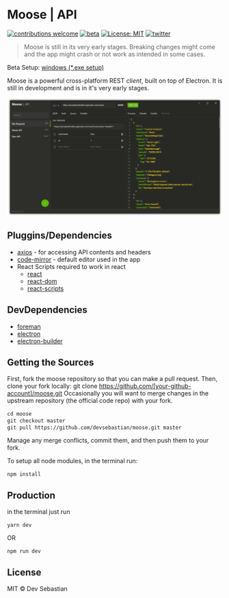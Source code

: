 # Moose | API

[![contributions welcome](https://img.shields.io/badge/contributions-welcome-brightgreen.svg?style=flat)](https://github.com/devsebastian/sort-visualiser/issues) 
[![beta](https://img.shields.io/badge/production-BETA-red.svg)]()
[![License: MIT](https://img.shields.io/badge/License-MIT-yellow.svg)](https://github.com/devsebastian/sort-visualiser/blob/master/LICENSE) 
[![twitter](https://img.shields.io/badge/Twitter-@iDevSebastian-green.svg)](https://twitter.com/iDevSebastian)

> Moose is still in its very early stages. Breaking changes might come and the app might crash or not work as intended in some cases.

Beta Setup: [windows (\*.exe setup)](https://drive.google.com/open?id=1qJ3HzkEhlP4eP7ZkFKEWMktRrG-wNT7d)

Moose is a powerful cross-platform REST *client*, built on top of Electron. It is still in development and is in it's very early stages.

![Moose](static/images/screenshot1.png)

## Pluggins/Dependencies
 - [axios](https://www.npmjs.com/package/axios) - for accessing API contents and headers
 - [code-mirror](https://codemirror.net/) - default editor used in the app
 - React Scripts required to work in react
   - [react](https://reactjs.org/)
   - [react-dom](https://reactjs.org/)
   - [react-scripts](https://reactjs.org/)
   
## DevDependencies
 - [foreman](https://www.npmjs.com/package/foreman)
 - [electron](https://electronjs.org/)
 - [electron-builder](https://www.npmjs.com/package/electron-builder)
   
## Getting the Sources
First, fork the moose repository so that you can make a pull request. Then, clone your fork locally:
git clone https://github.com/[your-github-account]/moose.git
Occasionally you will want to merge changes in the upstream repository (the official code repo) with your fork.

```
cd moose
git checkout master
git pull https://github.com/devsebastian/moose.git master
```
Manage any merge conflicts, commit them, and then push them to your fork.

To setup all node modules, in the terminal run:
```
npm install
```
 
## Production
in the terminal just run
```
yarn dev
```
OR
```
npm run dev
```

## License
MIT © Dev Sebastian
